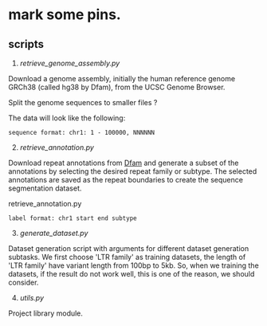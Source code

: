 # mark some pins.

## scripts

1. *retrieve_genome_assembly.py*

Download a genome assembly, initially the human reference genome GRCh38 (called hg38 by Dfam), from the UCSC Genome Browser.

Split the genome sequences to smaller files ?

The data will look like the following:
```
sequence format: chr1: 1 - 100000, NNNNNN
```

2. *retrieve_annotation.py*

Download repeat annotations from [Dfam](https://www.dfam.org/home) and generate a subset of the annotations by selecting the desired repeat family or subtype. The selected annotations are saved as the repeat boundaries to create the sequence segmentation dataset.

retrieve_annotation.py
```
label format: chr1 start end subtype
```

3. *generate_dataset.py*

Dataset generation script with arguments for different dataset generation subtasks.
We first choose 'LTR family' as training datasets, the length of 'LTR family' have variant length from 100bp to 5kb. So, when we training the datasets, if the result do not work well, this is one of the reason, we should consider.

4. *utils.py*

Project library module.
